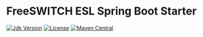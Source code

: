 # FreeSWITCH ESL Spring Boot Starter

[![Jdk Version](https://img.shields.io/badge/JDK-1.8-green.svg)](https://img.shields.io/badge/JDK-1.8-green.svg)
[![License](https://img.shields.io/badge/license-Apache%202-4EB1BA.svg)](https://www.apache.org/licenses/LICENSE-2.0.html)
[![Maven Central](https://maven-badges.herokuapp.com/maven-central/link.thingscloud/freeswitch-esl-spring-boot-starter/badge.svg)](https://maven-badges.herokuapp.com/maven-central/link.thingscloud/freeswitch-esl-spring-boot-starter/)
